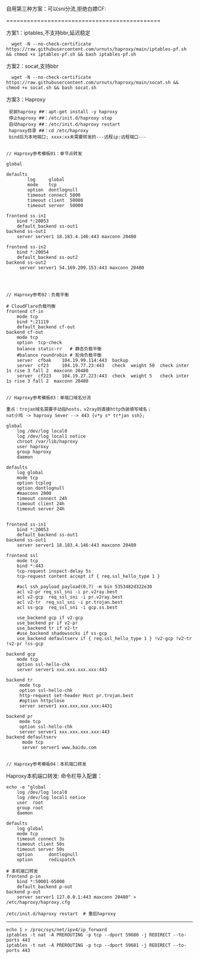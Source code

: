 自用第三种方案：可以sni分流,拒绝白嫖CF:


=============================================

方案1：iptables,不支持bbr,延迟稳定

      wget -N --no-check-certificate https://raw.githubusercontent.com/urnuts/haproxy/main/iptables-pf.sh && chmod +x iptables-pf.sh && bash iptables-pf.sh
    
方案2：socat,支持bbr

      wget -N --no-check-certificate https://raw.githubusercontent.com/urnuts/haproxy/main/socat.sh && chmod +x socat.sh && bash socat.sh
    
    
方案3：Haproxy

     安装haproxy ##：apt-get install -y haproxy
     停止haproxy ##：/etc/init.d/haproxy stop
     启动haproxy ##：/etc/init.d/haproxy restart
     haproxy目录 ##：cd /etc/haproxy
     bind后为本地端口; xxxx:xx未需要转发的---远程ip:远程端口---
     
     
    // Haproxy参考模板01：单节点转发
 
    global

    defaults
            log     global
            mode    tcp
            option  dontlognull
            timeout connect 5000
            timeout client  50000
            timeout server  50000

    frontend ss-in1
        bind *:20053
        default_backend ss-out1
    backend ss-out1
        server server1 18.183.4.146:443 maxconn 20480

    frontend ss-in2
        bind *:20054
        default_backend ss-out2
    backend ss-out2
         server server1 54.169.209.153:443 maxconn 20480




    // Haproxy参考02：负载平衡
 
    # CloudFlare负载均衡
    frontend cf-in
        mode tcp
        bind *:21119
        default_backend cf-out
    backend cf-out
        mode tcp
        option  tcp-check
        balance static-rr   # 静态负载平衡
        #balance roundrobin # 轮询负载平衡
        server  cfbak    104.19.99.114:443  backup
        server  cf23     104.19.77.23:443   check  weight 50  check inter 1s rise 3 fall 2  maxconn 20480
        server  cf223    104.19.27.223:443  check  weight 5   check inter 1s rise 3 fall 2  maxconn 20480
   
      
    // Haproxy参考模板03：单端口域名分流

    重点：trojan域名需要手动指hosts，v2ray则直接http伪装填写域名；
    nat小鸡 -> haproxy Sever --> 443 {v*y s* tr*jan ssh};

    global
        log /dev/log local0
        log /dev/log local1 notice
        chroot /var/lib/haproxy
        user haproxy
        group haproxy
        daemon

    defaults
        log global
        mode tcp
        option tcplog
        option dontlognull
        #maxconn 2000
        timeout connect 24h
        timeout client 24h
        timeout server 24h


    frontend ss-in1
        bind *:20053
        default_backend ss-out1
    backend ss-out1
        server server1 18.183.4.146:443 maxconn 20480

    frontend ssl
        mode tcp
        bind *:443
        tcp-request inspect-delay 5s
        tcp-request content accept if { req.ssl_hello_type 1 }

        #acl ssh_payload payload(0,7) -m bin 5353482d322e30
        acl v2-pr req_ssl_sni -i pr.v2ray.best
        acl v2-gcp  req_ssl_sni -i pr.v2ray.best
        acl v2-tr  req_ssl_sni -i pr.trojan.best
        acl ss-gcp  req_ssl_sni -i gcp.ss.best

        use_backend gcp if v2-gcp
        use_backend pr if v2-pr
        use_backend tr if v2-tr
        #use_backend shadowsocks if ss-gcp
        use_backend defaultserv if { req.ssl_hello_type 1 } !v2-gcp !v2-tr !v2-pr !ss-gcp

    backend gcp
        mode tcp
        option ssl-hello-chk
        server server1 xxx.xxx.xxx.xxx:443

    backend tr
         mode tcp
         option ssl-hello-chk
         http-request set-header Host pr.trojan.best
         #option httpclose
         server server1 xxx.xxx.xxx.xxx:4431

    backend pr
         mode tcp
         option ssl-hello-chk
         server server1 xxx.xxx.xxx.xxx:443
    backend defaultserv
          mode tcp
          server server1 www.baidu.com
   
   
    // Haproxy参考模板04：本机端口转发
    


Haproxy本机端口转发: 命令栏导入配置：

    echo -e "global
        log /dev/log local0
        log /dev/log local1 notice
        user  root
        group root
        daemon

    defaults
        log global
        mode tcp
        timeout connect 3s
        timeout client 50s
        timeout server 50s
        option      dontlognull
        option      redispatch

    # 本机端口转发
    frontend p-in
        bind *:50001-65000
        default_backend p-out
    backend p-out
        server server1 127.0.0.1:443 maxconn 20480" > /etc/haproxy/haproxy.cfg

    /etc/init.d/haproxy restart  # 重启haproxy



--------------------------------------------------------------------

    echo 1 > /proc/sys/net/ipv4/ip_forward
    iptables -t nat -A PREROUTING -p tcp --dport 59680 -j REDIRECT --to-ports 443
    iptables -t nat -A PREROUTING -p tcp --dport 59681 -j REDIRECT --to-ports 443
    
    
    
    
    
    
    
    
    
    
    
    
    
    
    
    
    
    
    
    
    
    
    
    
    

